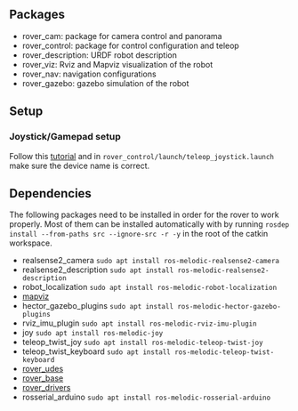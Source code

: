 ## Packages

* rover_cam: package for camera control and panorama
* rover_control: package for control configuration and teleop
* rover_description: URDF robot description
* rover_viz: Rviz and Mapviz visualization of the robot
* rover_nav: navigation configurations
* rover_gazebo: gazebo simulation of the robot

## Setup
### Joystick/Gamepad setup
Follow this [tutorial](http://wiki.ros.org/joy/Tutorials/ConfiguringALinuxJoystick) and in `rover_control/launch/teleop_joystick.launch` make sure the device name is correct.

## Dependencies

The following packages need to be installed in order for the rover to work properly. Most of them can be installed automatically with by running `rosdep install --from-paths src --ignore-src -r -y` in the root of the catkin workspace.

* realsense2_camera `sudo apt install ros-melodic-realsense2-camera`
* realsense2_description `sudo apt install ros-melodic-realsense2-description`
* robot_localization `sudo apt install ros-melodic-robot-localization`
* [mapviz](https://swri-robotics.github.io/mapviz/)
* hector_gazebo_plugins `sudo apt install ros-melodic-hector-gazebo-plugins`
* rviz_imu_plugin `sudo apt install ros-melodic-rviz-imu-plugin`
* joy `sudo apt install ros-melodic-joy`
* teleop_twist_joy `sudo apt install ros-melodic-teleop-twist-joy`
* teleop_twist_keyboard `sudo apt install ros-melodic-teleop-twist-keyboard`
* [rover_udes](https://github.com/robotique-udes/rover_udes)
* [rover_base](https://github.com/robotique-udes/rover_base)
* [rover_drivers](https://github.com/robotique-udes/rover_drivers)
* rosserial_arduino `sudo apt install ros-melodic-rosserial-arduino`

